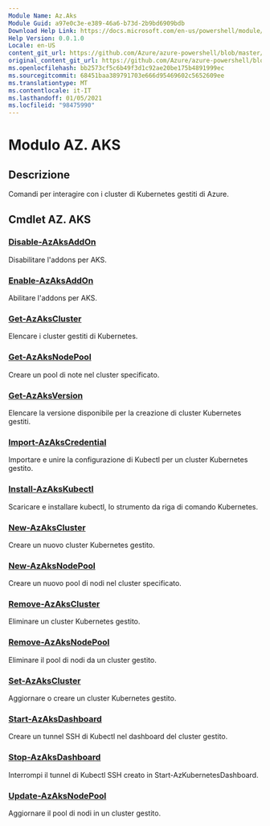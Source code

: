 ```yaml
---
Module Name: Az.Aks
Module Guid: a97e0c3e-e389-46a6-b73d-2b9bd6909bdb
Download Help Link: https://docs.microsoft.com/en-us/powershell/module/az.aks
Help Version: 0.0.1.0
Locale: en-US
content_git_url: https://github.com/Azure/azure-powershell/blob/master/src/Aks/Aks/help/Az.Aks.md
original_content_git_url: https://github.com/Azure/azure-powershell/blob/master/src/Aks/Aks/help/Az.Aks.md
ms.openlocfilehash: bb2573cf5c6b49f3d1c92ae20be175b4891999ec
ms.sourcegitcommit: 68451baa389791703e666d95469602c5652609ee
ms.translationtype: MT
ms.contentlocale: it-IT
ms.lasthandoff: 01/05/2021
ms.locfileid: "98475990"
---
```

# Modulo AZ. AKS
## Descrizione
Comandi per interagire con i cluster di Kubernetes gestiti di Azure.

## Cmdlet AZ. AKS
### [Disable-AzAksAddOn](Disable-AzAksAddOn.md)
Disabilitare l'addons per AKS.

### [Enable-AzAksAddOn](Enable-AzAksAddOn.md)
Abilitare l'addons per AKS.

### [Get-AzAksCluster](Get-AzAksCluster.md)
Elencare i cluster gestiti di Kubernetes.

### [Get-AzAksNodePool](Get-AzAksNodePool.md)
Creare un pool di note nel cluster specificato.

### [Get-AzAksVersion](Get-AzAksVersion.md)
Elencare la versione disponibile per la creazione di cluster Kubernetes gestiti.

### [Import-AzAksCredential](Import-AzAksCredential.md)
Importare e unire la configurazione di Kubectl per un cluster Kubernetes gestito.

### [Install-AzAksKubectl](Install-AzAksKubectl.md)
Scaricare e installare kubectl, lo strumento da riga di comando Kubernetes.

### [New-AzAksCluster](New-AzAksCluster.md)
Creare un nuovo cluster Kubernetes gestito.

### [New-AzAksNodePool](New-AzAksNodePool.md)
Creare un nuovo pool di nodi nel cluster specificato.

### [Remove-AzAksCluster](Remove-AzAksCluster.md)
Eliminare un cluster Kubernetes gestito.

### [Remove-AzAksNodePool](Remove-AzAksNodePool.md)
Eliminare il pool di nodi da un cluster gestito.

### [Set-AzAksCluster](Set-AzAksCluster.md)
Aggiornare o creare un cluster Kubernetes gestito.

### [Start-AzAksDashboard](Start-AzAksDashboard.md)
Creare un tunnel SSH di Kubectl nel dashboard del cluster gestito.

### [Stop-AzAksDashboard](Stop-AzAksDashboard.md)
Interrompi il tunnel di Kubectl SSH creato in Start-AzKubernetesDashboard.

### [Update-AzAksNodePool](Update-AzAksNodePool.md)
Aggiornare il pool di nodi in un cluster gestito.

